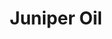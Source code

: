 ---
name: Juniper Oil
title: Juniper Oil
details:
  - detail:
      key: Odour
      value: Fresh juniper berry odor and taste
  - detail:
      key: Brand
      value: Natural Aroma
  - detail:
      key: Flash Point Degree Celsius
      value: 41 deg C
  - detail:
      key: Refractive Index
      value: 1.47200 to 1.48400 (at 20 deg C)
  - detail:
      key: Specific Gravity Degree Celsius
      value: 0.86900 to 0.85900 (at 25 deg C)
  - detail:
      key: Color
      value: Pale yellow clear liquid with fresh,clear,slightly woody aroma
  - detail:
      key: Botanical Name
      value: Juniperus communis
  - detail:
      key: Packaging Size
      value: 5,25,200 Kg
  - detail:
      key: Storage
      value: Well closed in air tight containers away from sunlight preferably in amber color glass containers.
  - detail:
      key: Solubility
      value: Insoluble in water,miscible with other oils and organic solvents.
  - detail:
      key: Optical Rotation
      value: -15 deg to 15 deg
  - detail:
      key: FEMA No
      value: 2604
  - detail:
      key: EINECS No
      value: 283-268-3
  - detail:
      key: CAS No
      value: 8002-68-4
  - detail:
      key: Packaging Type
      value: Can,Barrel
  - detail:
      key: Physical State
      value: Liquid
showOnHome: false
thumbnail: https://5.imimg.com/data5/SELLER/Default/2021/12/UO/LU/QI/3823480/juniper-oil-500x500.jpg
productImages:
  - https://ucarecdn.com/8213c725-21d0-4ac0-ad5e-c1975c20032b/
category: natural isolates
---